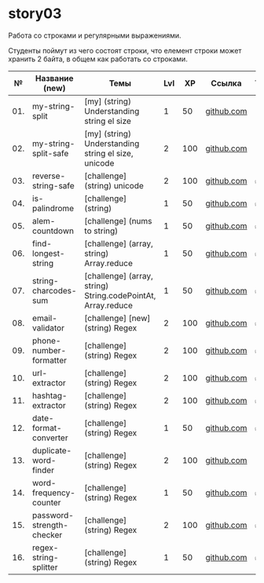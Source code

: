 # story03

Работа со строками и регулярными выражениями.

Студенты поймут из чего состоят строки, что елемент строки может хранить 2 байта, в общем как работать со строками.

| №   | Название (new)            | Темы                                                         | Lvl | XP  | Ссылка                                              | Tests |
| --- | ------------------------- | ------------------------------------------------------------ | --- | --- | --------------------------------------------------- | ----- |
| 01. | my-string-split           | [my] (string) Understanding string el size                   | 1   | 50  | [github.com](./my-string-split/README.md)           | 🚧    |
| 02. | my-string-split-safe      | [my] (string) Understanding string el size, unicode          | 2   | 100 | [github.com](./my-string-split-safe/README.md)      | 🚧    |
| 03. | reverse-string-safe       | [challenge] (string) unicode                                 | 2   | 100 | [github.com](./reverse-string-safe/README.md)       | ✅    |
| 04. | is-palindrome             | [challenge] (string)                                         | 1   | 50  | [github.com](./is-palindrome/README.md)             | ✅    |
| 05. | alem-countdown            | [challenge] (nums to string)                                 | 1   | 50  | [github.com](./alem-countdown/README.md)            | ✅    |
| 06. | find-longest-string       | [challenge] (array, string) Array.reduce                     | 1   | 50  | [github.com](./find-longest-string/README.md)       | ✅    |
| 07. | string-charcodes-sum      | [challenge] (array, string) String.codePointAt, Array.reduce | 1   | 50  | [github.com](./string-charcodes-sum/README.md)      | ✅    |
| 08. | email-validator           | [challenge] [new] (string) Regex                             | 2   | 100 | [github.com](./email-validator/README.md)           | ✅    |
| 09. | phone-number-formatter    | [challenge] (string) Regex                                   | 2   | 100 | [github.com](./phone-number-formatter/README.md)    | ✅    |
| 10. | url-extractor             | [challenge] (string) Regex                                   | 2   | 100 | [github.com](./url-extractor/README.md)             | ✅    |
| 11. | hashtag-extractor         | [challenge] (string) Regex                                   | 2   | 100 | [github.com](./hashtag-extractor/README.md)         | ✅    |
| 12. | date-format-converter     | [challenge] (string) Regex                                   | 1   | 50  | [github.com](./date-format-converter/README.md)     | ✅    |
| 13. | duplicate-word-finder     | [challenge] (string) Regex                                   | 2   | 100 | [github.com](./duplicate-word-finder/README.md)     | 🚧    |
| 14. | word-frequency-counter    | [challenge] (string) Regex                                   | 1   | 50  | [github.com](./word-frequency-counter/README.md)    | ✅    |
| 15. | password-strength-checker | [challenge] (string) Regex                                   | 2   | 100 | [github.com](./password-strength-checker/README.md) | ✅    |
| 16. | regex-string-splitter     | [challenge] (string) Regex                                   | 1   | 50  | [github.com](./regex-string-splitter/README.md)     | ✅    |
